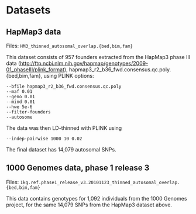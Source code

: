 
# Datasets


## HapMap3 data

Files: `HM3_thinned_autosomal_overlap.{bed,bim,fam}`

This dataset consists of 957 founders extracted from the HapMap3 phase III data
(http://ftp.ncbi.nlm.nih.gov/hapmap/genotypes/2009-01_phaseIII/plink_format),
hapmap3_r2_b36_fwd.consensus.qc.poly.{bed,bim,fam},
using PLINK options:
   ```
   --bfile hapmap3_r2_b36_fwd.consensus.qc.poly
   --maf 0.01
   --geno 0.01
   --mind 0.01
   --hwe 5e-6
   --filter-founders
   --autosome
   ```

The data was then LD-thinned with PLINK using
   ```
   --indep-pairwise 1000 10 0.02
   ```

The final dataset has 14,079 autosomal SNPs.

## 1000 Genomes data, phase 1 release 3

Files: `1kg.ref.phase1_release_v3.20101123_thinned_autosomal_overlap.{bed,bim,fam}`

This data contains genotypes for 1,092 individuals from the 1000 Genomes
project, for the same 14,079 SNPs from the HapMap3 dataset above.


